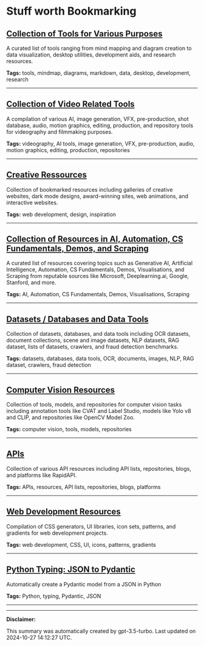 # Stuff worth Bookmarking

## [Collection of Tools for Various Purposes](./tools.md)

A curated list of tools ranging from mind mapping and diagram creation to data visualization, desktop utilities, development aids, and research resources.

**Tags:** tools, mindmap, diagrams, markdown, data, desktop, development, research

---

## [Collection of Video Related Tools](./videography.md)

A compilation of various AI, image generation, VFX, pre-production, shot database, audio, motion graphics, editing, production, and repository tools for videography and filmmaking purposes.

**Tags:** videography, AI tools, image generation, VFX, pre-production, audio, motion graphics, editing, production, repositories

---

## [Creative Ressources](./creative.md)

Collection of bookmarked resources including galleries of creative websites, dark mode designs, award-winning sites, web animations, and interactive websites.

**Tags:** web development, design, inspiration

---

## [Collection of Resources in AI, Automation, CS Fundamentals, Demos, and Scraping](./learning.md)

A curated list of resources covering topics such as Generative AI, Artificial Intelligence, Automation, CS Fundamentals, Demos, Visualisations, and Scraping from reputable sources like Microsoft, Deeplearning.ai, Google, Stanford, and more.

**Tags:** AI, Automation, CS Fundamentals, Demos, Visualisations, Scraping

---

## [Datasets / Databases and Data Tools](./data.md)

Collection of datasets, databases, and data tools including OCR datasets, document collections, scene and image datasets, NLP datasets, RAG dataset, lists of datasets, crawlers, and fraud detection benchmarks.

**Tags:** datasets, databases, data tools, OCR, documents, images, NLP, RAG dataset, crawlers, fraud detection

---

## [Computer Vision Resources](./computer-vision.md)

Collection of tools, models, and repositories for computer vision tasks including annotation tools like CVAT and Label Studio, models like Yolo v8 and CLIP, and repositories like OpenCV Model Zoo.

**Tags:** computer vision, tools, models, repositories

---

## [APIs](./api.md)

Collection of various API resources including API lists, repositories, blogs, and platforms like RapidAPI.

**Tags:** APIs, resources, API lists, repositories, blogs, platforms

---

## [Web Development Resources](./web-development.md)

Compilation of CSS generators, UI libraries, icon sets, patterns, and gradients for web development projects.

**Tags:** web development, CSS, UI, icons, patterns, gradients

---

## [Python Typing: JSON to Pydantic](./python.md)

Automatically create a Pydantic model from a JSON in Python

**Tags:** Python, typing, Pydantic, JSON

---

---

**Disclaimer:**

This summary was automatically created by gpt-3.5-turbo. Last updated on 2024-10-27 14:12:27 UTC.
